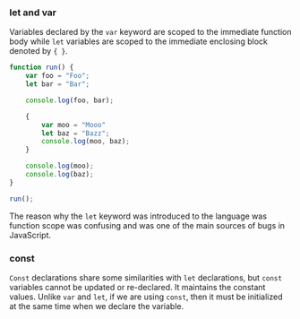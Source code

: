 ### let and var

Variables declared by the `var` keyword are scoped to the immediate function body while `let` variables are scoped to
the immediate enclosing block denoted by `{ }`.

```javascript
function run() {
    var foo = "Foo";
    let bar = "Bar";

    console.log(foo, bar);

    {
        var moo = "Mooo"
        let baz = "Bazz";
        console.log(moo, baz);
    }

    console.log(moo);
    console.log(baz);
}

run();
```

The reason why the `let` keyword was introduced to the language was function scope was confusing and was one of the main
sources of bugs in JavaScript.

### const

`Const` declarations share some similarities with `let` declarations, but `const` variables cannot be updated or
re-declared.
It maintains the constant values.
Unlike `var` and `let`, if we are using `const`, then it must be initialized at the same time when we declare the
variable.
